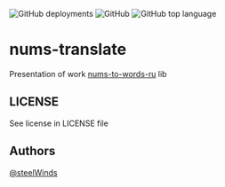 ![GitHub deployments](https://img.shields.io/github/deployments/steelWinds/nums-translate/production?style=for-the-badge)
![GitHub](https://img.shields.io/github/license/steelWinds/nums-translate?style=for-the-badge)
![GitHub top language](https://img.shields.io/github/languages/top/steelWinds/nums-translate?style=for-the-badge)

# nums-translate
Presentation of work [nums-to-words-ru](https://github.com/steelWinds/nums-to-words-ru) lib

## LICENSE

See license in LICENSE file

## Authors

[@steelWinds](https://github.com/steelWinds)
